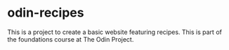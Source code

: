 # odin-recipes

This is a project to create a basic website featuring recipes.
This is part of the foundations course at The Odin Project.
